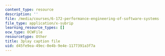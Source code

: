 ```yaml
---
content_type: resource
description: ''
file: /media/courses/6-172-performance-engineering-of-software-systems-fall-2018/d45fe9ea49ec0e4b9e4e1177391a3f7a_6I26_r1BKd8.srt
file_type: application/x-subrip
learning_resource_types: []
ocw_type: OCWFile
resourcetype: Other
title: 3play caption file
uid: d45fe9ea-49ec-0e4b-9e4e-1177391a3f7a
---
```

